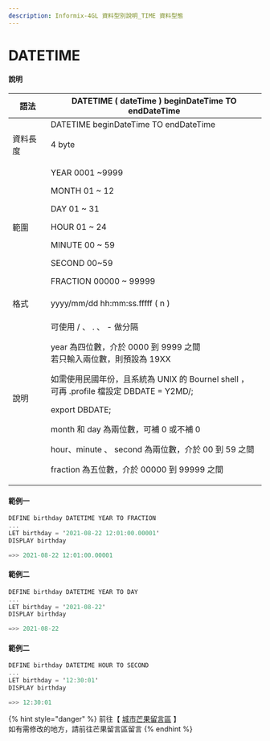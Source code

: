 ```yaml
---
description: Informix-4GL 資料型別說明_TIME 資料型態
---
```


# DATETIME

#### 說明

| 語法   | DATETIME ( dateTime ) beginDateTime TO endDateTime                                                                                                                                                                                                                                                                                             |
| ---- | ---------------------------------------------------------------------------------------------------------------------------------------------------------------------------------------------------------------------------------------------------------------------------------------------------------------------------------------------- |
|      | DATETIME beginDateTime TO endDateTime                                                                                                                                                                                                                                                                                                          |
| 資料長度 | 4 byte                                                                                                                                                                                                                                                                                                                                         |
| 範圍   | <p>YEAR            0001 ~9999</p><p>MONTH        01 ~ 12</p><p>DAY               01 ~ 31</p><p>HOUR            01 ~ 24</p><p>MINUTE        00 ~ 59</p><p>SECOND       00~59</p><p>FRACTION    00000 ~ 99999</p>                                                                                                                                |
| 格式   | yyyy/mm/dd hh:mm:ss.fffff ( n )                                                                                                                                                                                                                                                                                                                |
| 說明   | <p>可使用 / 、 . 、 - 做分隔</p><p>year 為四位數，介於 0000 到 9999 之間<br>若只輸入兩位數，則預設為 19XX</p><p>如需使用民國年份，且系統為 UNIX 的 Bournel shell ，<br>可再 .profile 檔設定 DBDATE = Y2MD/;</p><p>                                    export DBDATE;</p><p>month 和 day 為兩位數，可補 0 或不補 0</p><p>hour、minute 、 second 為兩位數，介於 00 到 59 之間</p><p>fraction 為五位數，介於 00000 到 99999 之間</p> |

#### 範例一

```objectivec
DEFINE birthday DATETIME YEAR TO FRACTION
...
LET birthday = '2021-08-22 12:01:00.00001'
DISPLAY birthday

=>> 2021-08-22 12:01:00.00001
```

#### 範例二

```objectivec
DEFINE birthday DATETIME YEAR TO DAY
...
LET birthday = '2021-08-22'
DISPLAY birthday

=>> 2021-08-22
```

#### 範例二

```objectivec
DEFINE birthday DATETIME HOUR TO SECOND
...
LET birthday = '12:30:01'
DISPLAY birthday

=>> 12:30:01
```

{% hint style="danger" %}
前往【 [城市芒果留言區](https://give0714.pixnet.net/blog/post/46113376-informix-4gl-%E7%B0%A1%E5%96%AE%E8%B3%87%E6%96%99%E5%9E%8B%E5%88%A5%E3%80%8A-time-data-%E3%80%8B\(-%E4%BA%8C-\)) 】\
如有需修改的地方，請前往芒果留言區留言
{% endhint %}
